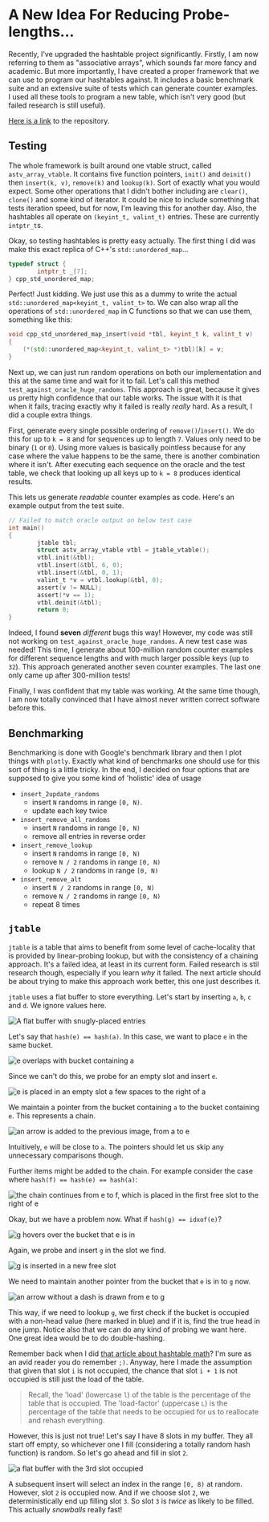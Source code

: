 # A New Idea For Reducing Probe-lengths...

Recently, I've upgraded the hashtable project significantly. Firstly, I
am now referring to them as "associative arrays", which sounds far more
fancy and academic. But more importantly, I have created a proper 
framework that we can use to program our hashtables against. It includes
a basic benchmark suite and an extensive suite of tests which can 
generate counter examples. I used all these tools to program a new 
table, which isn't very good (but failed research is still useful).

[Here is a link](https://github.com/D0liphin/AssociativeArrays) to the 
repository. 

## Testing 

The whole framework is built around one vtable struct, called
`astv_array_vtable`. It contains five function pointers, `init()` and
`deinit()` then `insert(k, v)`, `remove(k)` and `lookup(k)`. Sort of
exactly what you would expect. Some other operations that I didn't
bother including are `clear()`, `clone()` and some kind of iterator. It
could be nice to include something that tests iteration speed, but for
now, I'm leaving this for another day. Also, the hashtables all operate
on `(keyint_t, valint_t)` entries. These are currently `intptr_t`s.

Okay, so testing hashtables is pretty easy actually. The first thing I
did was make this exact replica of C++'s `std::unordered_map`...

```c
typedef struct {
        intptr_t _[7];
} cpp_std_unordered_map;
```

Perfect! Just kidding. We just use this as a dummy to write the actual
`std::unordered_map<keyint_t, valint_t>` to. We can also wrap all the 
operations of `std::unordered_map` in C functions so that we can use
them, something like this:

```cpp
void cpp_std_unordered_map_insert(void *tbl, keyint_t k, valint_t v) 
{
    (*(std::unordered_map<keyint_t, valint_t> *)tbl)[k] = v;
}
```

Next up, we can just run random operations on both our implementation
and this at the same time and wait for it to fail. Let's call this
method `test_against_oracle_huge_randoms`. This approach is great,
because it gives us pretty high confidence that our table works. The
issue with it is that when it fails, tracing exactly why it failed is
really _really_ hard. As a result, I did a couple extra things.

First, generate every single possible ordering of `remove()`/`insert()`.
We do this for up to `k = 8` and for sequences up to length `7`. Values
only need to be binary (`1` or `0`). Using more values is basically 
pointless because for any case where the value happens to be the same,
there is another combination where it isn't. After executing each 
sequence on the oracle and the test table, we check that looking up 
all keys up to `k = 8` produces identical results.

This lets us generate _readable_ counter examples as code. Here's an 
example output from the test suite.

```c
// Failed to match oracle output on below test case
int main()
{
        jtable tbl;
        struct astv_array_vtable vtbl = jtable_vtable();
        vtbl.init(&tbl);
        vtbl.insert(&tbl, 6, 0);
        vtbl.insert(&tbl, 0, 1);
        valint_t *v = vtbl.lookup(&tbl, 0);
        assert(v != NULL);
        assert(*v == 1);
        vtbl.deinit(&tbl);
        return 0;
}
```

Indeed, I found **seven** _different_ bugs this way! However, my code
was still not working on `test_against_oracle_huge_randoms`. A new 
test case was needed! This time, I generate about 100-million random 
counter examples for different sequence lengths and with much larger
possible keys (up to `32`). This approach generated another seven 
counter examples. The last one only came up after 300-million tests!

Finally, I was confident that my table was working. At the same time 
though, I am now totally convinced that I have almost never written
correct software before this. 

## Benchmarking

Benchmarking is done with Google's benchmark library and then I plot 
things with `plotly`. Exactly what kind of benchmarks one should use for
this sort of thing is a little tricky. In the end, I decided on four 
options that are supposed to give you some kind of 'holistic' idea 
of usage

- `insert_2update_randoms` 
  - insert `N` randoms in range `[0, N)`.
  - update each key twice
- `insert_remove_all_randoms` 
  - insert `N` randoms in range `[0, N)`
  - remove all entries in reverse order
- `insert_remove_lookup`
  - insert `N` randoms in range `[0, N)`
  - remove `N / 2` randoms in range `[0, N)`
  - lookup `N / 2` randoms in range `[0, N)`
- `insert_remove_alt`
  - insert `N / 2` randoms in range `[0, N)`
  - remove `N / 2` randoms in range `[0, N)`
  - repeat 8 times

## `jtable`

`jtable` is a table that aims to benefit from some level of 
cache-locality that is provided by linear-probing lookup, but with
the consistency of a chaining approach. It's a failed idea, at least 
in its current form. Failed research is stil research though, especially
if you learn _why_ it failed. The next article should be about trying 
to make this approach work better, this one just describes it.

`jtable` uses a flat buffer to store everything. Let's start by 
inserting `a`, `b`, `c` and `d`. We ignore values here.

![A flat buffer with snugly-placed entries](image.png)

Let's say that `hash(e) == hash(a)`. In this case, we want to place `e`
in the same bucket.

![e overlaps with bucket containing a](image-1.png)

Since we can't do this, we probe for an empty slot and insert `e`. 

![e is placed in an empty slot a few spaces to the right of a](image-3.png)

We maintain a pointer from the bucket containing `a` to the bucket 
containing `e`. This represents a chain.

![an arrow is added to the previous image, from a to e](image-4.png)

Intuitively, `e` will be close to `a`. The pointers should let us 
skip any unnecessary comparisons though.

Further items might be added to the chain. For example consider the case
where `hash(f) == hash(e) == hash(a)`:

![the chain continues from e to f, which is placed in the first free slot to the right of e](image-5.png)

Okay, but we have a problem now. What if `hash(g) == idxof(e)`?

![g hovers over the bucket that e is in](image-6.png)

Again, we probe and insert `g` in the slot we find.

![g is inserted in a new free slot](image-7.png)

We need to maintain another pointer from the bucket that `e` is in to 
`g` now.

![an arrow without a dash is drawn from e to g](image-8.png)

This way, if we need to lookup `g`, we first check if the bucket is 
occupied with a non-head value (here marked in blue) and if it is, find 
the true head in one jump. Notice also that we can do any kind of 
probing we want here. One great idea would be to do double-hashing. 

Remember back when I did [that article about hashtable math](https://www.oliveriliffe.net/blog/hashtbl-math/hashtbl-math.html)? 
I'm sure as an avid reader you do remember `;)`. Anyway, here I made 
the assumption that given that slot `i` is not occupied, the chance that
slot `i + 1` is not occupied is still just the load of the table.

> Recall, the 'load' (lowercase `l`) of the table is the percentage of 
> the table that is occupied. The 'load-factor' (uppercase `L`) is the 
> percentage of the table that needs to be occupied for us to reallocate
> and rehash everything.

However, this is just not true! Let's say I have 8 slots in my buffer.
They all start off empty, so whichever one I fill (considering a totally
random hash function) is random. So let's go ahead and fill in slot `2`.

![a flat buffer with the 3rd slot occupied](image-9.png)

A subsequent insert will select an index in the range `[0, 8)` at 
random. However, slot `2` is occupied now. And if we choose slot `2`,
we deterministically end up filling slot `3`. So slot `3` is _twice_ 
as likely to be filled. This actually _snowballs_ really fast!